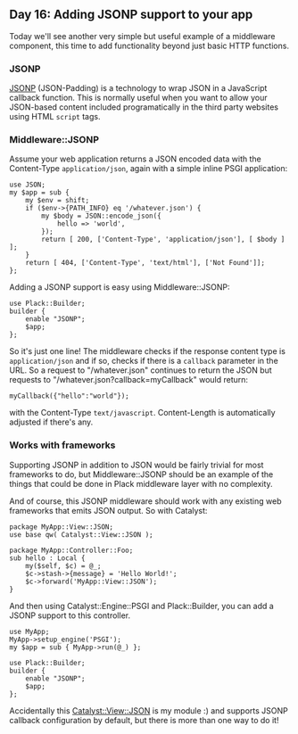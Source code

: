 ## Day 16: Adding JSONP support to your app

Today we'll see another very simple but useful example of a middleware component, this time to add functionality beyond just basic HTTP functions.

### JSONP

[JSONP](http://ajaxian.com/archives/jsonp-json-with-padding) (JSON-Padding) is a technology to wrap JSON in a JavaScript callback function. This is normally useful when you want to allow your JSON-based content included programatically in the third party websites using HTML `script` tags.

### Middleware::JSONP

Assume your web application returns a JSON encoded data with the Content-Type `application/json`, again with a simple inline PSGI application:

    use JSON;
    my $app = sub {
        my $env = shift;
        if ($env->{PATH_INFO} eq '/whatever.json') {
            my $body = JSON::encode_json({
                hello => 'world',
            });
            return [ 200, ['Content-Type', 'application/json'], [ $body ] ];
        }
        return [ 404, ['Content-Type', 'text/html'], ['Not Found']];
    };

Adding a JSONP support is easy using Middleware::JSONP:

    use Plack::Builder;
    builder {
        enable "JSONP";
        $app;
    };

So it's just one line! The middleware checks if the response content type is `application/json` and if so, checks if there is a `callback` parameter in the URL. So a request to "/whatever.json" continues to return the JSON but requests to "/whatever.json?callback=myCallback" would return:

    myCallback({"hello":"world"});

with the Content-Type `text/javascript`. Content-Length is automatically adjusted if there's any.

### Works with frameworks

Supporting JSONP in addition to JSON would be fairly trivial for most frameworks to do, but Middleware::JSONP should be an example of the things that could be done in Plack middleware layer with no complexity.

And of course, this JSONP middleware should work with any existing web frameworks that emits JSON output. So with Catalyst:

    package MyApp::View::JSON;
    use base qw( Catalyst::View::JSON );

    package MyApp::Controller::Foo;
    sub hello : Local {
        my($self, $c) = @_;
        $c->stash->{message} = 'Hello World!';
        $c->forward('MyApp::View::JSON');
    }

And then using Catalyst::Engine::PSGI and Plack::Builder, you can add a JSONP support to this controller. 

    use MyApp;
    MyApp->setup_engine('PSGI');
    my $app = sub { MyApp->run(@_) };
    
    use Plack::Builder;
    builder {
        enable "JSONP";
        $app;
    };

Accidentally this [Catalyst::View::JSON](http://search.cpan.org/perldoc?Catalyst::View::JSON) is my module :) and supports JSONP callback configuration by default, but there is more than one way to do it!
